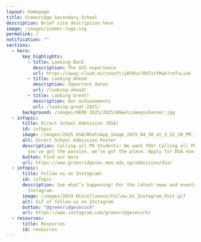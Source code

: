 ```yaml
---
layout: homepage
title: Greenridge Secondary School
description: Brief site description here
image: /images/isomer-logo.svg
permalink: /
notification: ""
sections:
  - hero:
      key_highlights:
        - title: Looking Back
          description: The GSS experience
          url: https://sway.cloud.microsoft/yBYBvs78UTstYMqk?ref=Link
        - title: Looking Ahead
          description: Important dates
          url: /looking-ahead/
        - title: Looking Great!
          description: Our achievements
          url: /looking-great-2025/
      background: /images/HERO 2025/2025JANwelcomegssbanner.jpg
  - infopic:
      title: Direct School Admission (DSA)
      id: infopic
      image: /images/2025 DSA/WhatsApp_Image_2025_04_30_at_3_52_20_PM.jpg
      alt: Direct School Admission Poster
      description: Calling all P6 Students! We want YOU! Calling all P6 students! If
        you’ve got the passion, we’ve got the place. Apply for DSA now!
      button: Find our more
      url: https://www.greenridgesec.moe.edu.sg/admission/dsa/
  - infopic:
      title: Follow us on Instagram!
      id: infopic
      description: See what’s happening! For the latest news and events, follow us on
        Instagram.
      image: /images/2024 Miscellanous/Follow_Us_Instagram_Post.gif
      alt: Gif of follow us on Instagram
      button: "@greenridgesecsch"
      url: https://www.instagram.com/greenridgesecsch/
  - resources:
      title: Resources
      id: resources
---
```

